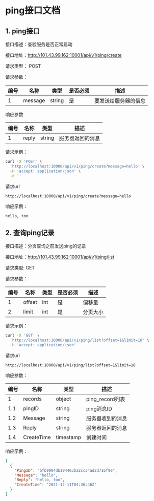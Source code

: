# ping接口文档

## 1. ping接口

接口描述：查验服务是否正常启动

接口地址：http://101.43.99.162:10001/api/v1/ping/create

请求类型： POST

请求参数：  

| 编号 | 名称    | 类型   | 是否必须 | 描述                 |
| ---- | ------- | ------ | -------- | -------------------- |
| 1    | message | string | 是       | 要发送给服务器的信息 |

响应参数  

| 编号 | 名称  | 类型   | 描述             |
| ---- | ----- | ------ | ---------------- |
| 1    | reply | string | 服务器返回的消息 |

请求示例：
```sh
curl -X 'POST' \
  'http://localhost:10000/api/v1/ping/create?message=hello' \
  -H 'accept: application/json' \
  -d ''
```

请求url
```
http://localhost:10000/api/v1/ping/create?message=hello
```

响应示例：
```
hello, too
```    

## 2. 查询ping记录
接口描述：分页查询之前发送ping的记录

接口地址：http://101.43.99.162:10001/api/v1/ping/list

请求类型: GET

请求参数：  

| 编号 | 名称   | 类型 | 是否必须 | 描述     |
| ---- | ------ | ---- | -------- | -------- |
| 1    | offset | int  | 是       | 偏移量   |
| 2    | limit  | int  | 是       | 分页大小 |

请求示例：
```sh
curl -X 'GET' \
  'http://localhost:10000/api/v1/ping/list?offset=1&limit=10' \
  -H 'accept: application/json'
```

请求url
```
http://localhost:10000/api/v1/ping/list?offset=1&limit=10
```

响应参数：  

| 编号 | 名称       | 类型      | 描述             |
| ---- | ---------- | --------- | ---------------- |
| 1    | records    | object    | ping_record列表  |
| 1.1  | pingID     | string    | ping消息ID       |
| 1.2  | Message    | string    | 服务器收到的消息 |
| 1.3  | Reply      | string    | 服务器返回的消息 |
| 1.4  | CreateTime | timestamp | 创建时间         |


响应示例：
```json
[
  {
    "PingID": "bfb9994db194403ba2cc34ad2d716f9e",
    "Message": "hello",
    "Reply": "hello, too",
    "CreateTime": "2021-12-11T04:36:46Z"
  }
]
```

